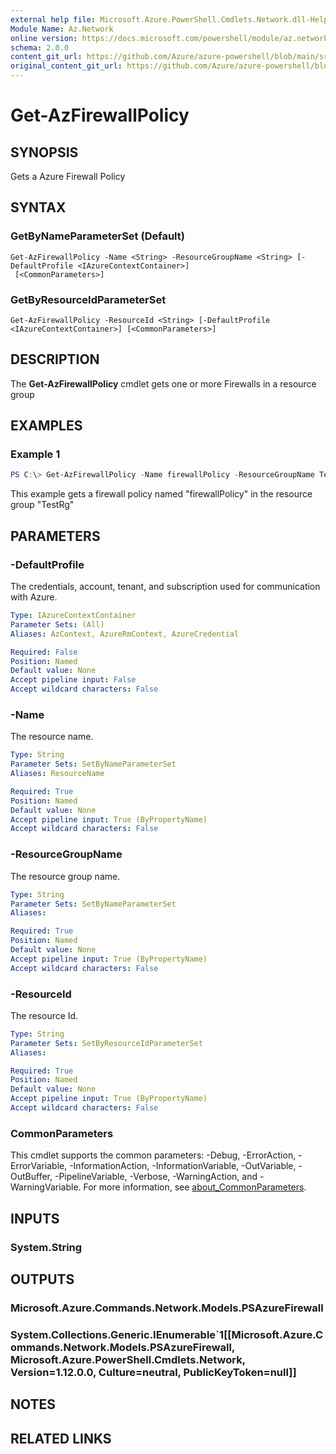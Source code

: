 ```yaml
---
external help file: Microsoft.Azure.PowerShell.Cmdlets.Network.dll-Help.xml
Module Name: Az.Network
online version: https://docs.microsoft.com/powershell/module/az.network/get-azfirewallpolicy
schema: 2.0.0
content_git_url: https://github.com/Azure/azure-powershell/blob/main/src/Network/Network/help/Get-AzFirewallPolicy.md
original_content_git_url: https://github.com/Azure/azure-powershell/blob/main/src/Network/Network/help/Get-AzFirewallPolicy.md
---
```


# Get-AzFirewallPolicy

## SYNOPSIS
Gets a Azure Firewall Policy

## SYNTAX

### GetByNameParameterSet (Default)
```
Get-AzFirewallPolicy -Name <String> -ResourceGroupName <String> [-DefaultProfile <IAzureContextContainer>]
 [<CommonParameters>]
```

### GetByResourceIdParameterSet
```
Get-AzFirewallPolicy -ResourceId <String> [-DefaultProfile <IAzureContextContainer>] [<CommonParameters>]
```

## DESCRIPTION
The **Get-AzFirewallPolicy** cmdlet gets one or more Firewalls in a resource group

## EXAMPLES

### Example 1
```powershell
PS C:\> Get-AzFirewallPolicy -Name firewallPolicy -ResourceGroupName TestRg
```

This example gets a firewall policy named "firewallPolicy" in the resource group "TestRg"

## PARAMETERS

### -DefaultProfile
The credentials, account, tenant, and subscription used for communication with Azure.

```yaml
Type: IAzureContextContainer
Parameter Sets: (All)
Aliases: AzContext, AzureRmContext, AzureCredential

Required: False
Position: Named
Default value: None
Accept pipeline input: False
Accept wildcard characters: False
```

### -Name
The resource name.

```yaml
Type: String
Parameter Sets: SetByNameParameterSet
Aliases: ResourceName

Required: True
Position: Named
Default value: None
Accept pipeline input: True (ByPropertyName)
Accept wildcard characters: False
```

### -ResourceGroupName
The resource group name.

```yaml
Type: String
Parameter Sets: SetByNameParameterSet
Aliases:

Required: True
Position: Named
Default value: None
Accept pipeline input: True (ByPropertyName)
Accept wildcard characters: False
```

### -ResourceId
The resource Id.

```yaml
Type: String
Parameter Sets: SetByResourceIdParameterSet
Aliases:

Required: True
Position: Named
Default value: None
Accept pipeline input: True (ByPropertyName)
Accept wildcard characters: False
```

### CommonParameters
This cmdlet supports the common parameters: -Debug, -ErrorAction, -ErrorVariable, -InformationAction, -InformationVariable, -OutVariable, -OutBuffer, -PipelineVariable, -Verbose, -WarningAction, and -WarningVariable. For more information, see [about_CommonParameters](http://go.microsoft.com/fwlink/?LinkID=113216).

## INPUTS

### System.String

## OUTPUTS

### Microsoft.Azure.Commands.Network.Models.PSAzureFirewall

### System.Collections.Generic.IEnumerable`1[[Microsoft.Azure.Commands.Network.Models.PSAzureFirewall, Microsoft.Azure.PowerShell.Cmdlets.Network, Version=1.12.0.0, Culture=neutral, PublicKeyToken=null]]

## NOTES

## RELATED LINKS
